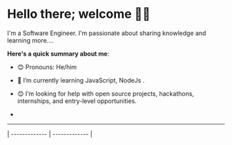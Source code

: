 # Hello there; welcome 👋🏾

I'm a Software Engineer. I'm passionate about sharing knowledge and learning more....

**Here's a quick summary about me**:

- 😊 Pronouns: He/him

- 🌱 I’m currently learning JavaScript, NodeJs
.
- 😊 I’m looking for help with open source projects, hackathons, internships, and entry-level opportunities.
-

---


| ------------- | ------------- |
